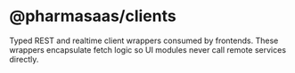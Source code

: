 # @pharmasaas/clients

Typed REST and realtime client wrappers consumed by frontends. These wrappers encapsulate fetch logic so UI modules never call remote services directly.
